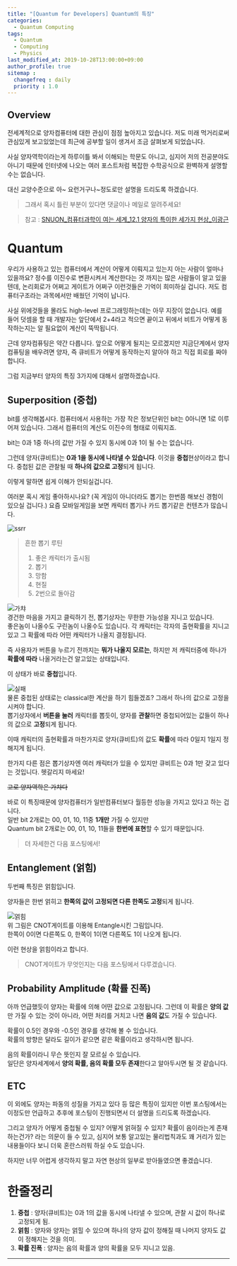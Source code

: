```yaml
---
title: "[Quantum for Developers] Quantum의 특징"
categories: 
  - Quantum Computing
tags:
  - Quantum
  - Computing
  - Physics
last_modified_at: 2019-10-28T13:00:00+09:00
author_profile: true
sitemap :
  changefreq : daily
  priority : 1.0
---
```


## Overview
전세계적으로 양자컴퓨터에 대한 관심이 점점 높아지고 있습니다. 저도 미래 먹거리로써 관심있게 보고있었는데 최근에 공부할 일이 생겨서 조금 살펴보게 되었습니다.  

사실 양자역학이라는게 하루이틀 봐서 이해되는 학문도 아니고, 심지어 저의 전공분야도 아니기 때문에 인터넷에 나오는 여러 포스트처럼 복잡한 수학공식으로 완벽하게 설명할 수는 없습니다.  

대신 교양수준으로 아~ 요런거구나~정도로만 설명을 드리도록 하겠습니다.  

>그래서 혹시 틀린 부분이 있다면 댓글이나 메일로 알려주세요!  

>참고 :  [SNUON_컴퓨터과학이 여는 세계_12.1 양자의 특이한 세가지 현상_이광근](https://youtu.be/zR0_P-yRlj4)

# Quantum
우리가 사용하고 있는 컴퓨터에서 계산이 어떻게 이뤄지고 있는지 아는 사람이 얼마나 있을까요? 정수를 이진수로 변환시켜서 계산한다는 것 까지는 많은 사람들이 알고 있을 텐데, 논리회로가 어쩌고 게이트가 어쩌구 이런것들은 기억이 희미하실 겁니다. 저도 컴퓨터구조라는 과목에서만 배웠던 기억이 납니다.  

사실 위에것들을 몰라도 high-level 프로그래밍하는데는 아무 지장이 없습니다. 예를 들어 덧셈을 할 때 개발자는 앞단에서 2+4라고 적으면 끝이고 뒤에서 비트가 어떻게 동작하는지는 알 필요없이 계산이 뚝딱됩니다.  

근데 양자컴퓨팅은 약간 다릅니다. 앞으로 어떻게 될지는 모르겠지만 지금단계에서 양자컴퓨팅을 배우려면 양자, 즉 큐비트가 어떻게 동작하는지 알아야 하고 직접 회로를 짜야합니다.  

그럼 지금부터 양자의 특징 3가지에 대해서 설명하겠습니다.  

## Superposition (중첩)
bit를 생각해봅시다. 컴퓨터에서 사용하는 가장 작은 정보단위인 bit는 0아니면 1로 이루어져 있습니다. 
그래서 컴퓨터의 계산도 이진수의 형태로 이뤄지죠.  

bit는 0과 1중 하나의 값만 가질 수 있지 동시에 0과 1이 될 수는 없습니다.  

그런데 양자(큐비트)는 **0과 1을 동시에 나타낼 수 있습니다**.  이것을 **중첩**현상이라고 합니다. 중첩된 값은 관찰될 때 **하나의 값으로 고정**되게 됩니다.

이렇게 말하면 쉽게 이해가 안되실겁니다.  

여러분 혹시 게임 좋아하시나요? (꼭 게임이 아니더라도 뽑기는 한번쯤 해보신 경험이 있으실 겁니다.) 요즘 모바일게임을 보면 캐릭터 뽑기나 카드 뽑기같은 컨텐츠가 많습니다.  

![ssrr](https://user-images.githubusercontent.com/15958325/67673067-87431880-f9bc-11e9-867d-bd777bebe445.png)

>흔한 뽑기 루틴  
>1. 좋은 캐릭터가 출시됨
>2. 뽑기
>3. 망함
>4. 현질
>5. 2번으로 돌아감

![가챠](https://user-images.githubusercontent.com/15958325/67673527-a0989480-f9bd-11e9-9f36-a792779a7a01.png)  
경건한 마음을 가지고 클릭하기 전, 뽑기상자는 무한한 가능성을 지니고 있습니다.  
좋은놈이 나올수도 구린놈이 나올수도 있습니다. 각 캐릭터는 각자의 출현확률을 지니고 있고 그 확률에 따라 어떤 캐릭터가 나올지 결정됩니다.  

즉 사용자가 버튼을 누르기 전까지는 **뭐가 나올지 모르는**, 하지만 저 캐릭터중에 하나가 **확률에 따라** 나올거라는건 알고있는 상태입니다.  

이 상태가 바로 **중첩**입니다.  

![실패](https://user-images.githubusercontent.com/15958325/67673890-7b585600-f9be-11e9-88f7-fbca99162a48.png)   
물론 중첩된 상태로는 classical한 계산을 하기 힘들겠죠? 그래서 하나의 값으로 고정을 시켜야 합니다.  
뽑기상자에서 **버튼을 눌러** 캐릭터를 뽑듯이,
양자를 **관찰**하면 중첩되어있는 값들이 하나의 값으로 **고정**되게 됩니다.   

이때 캐릭터의 출현확률과 마찬가지로 양자(큐비트)의 값도 **확률**에 따라 0일지 1일지 정해지게 됩니다.  

한가지 다른 점은 뽑기상자엔 여러 캐릭터가 있을 수 있지만 큐비트는 0과 1만 갖고 있다는 것입니다. 헷갈리지 마세요!  

~~고로 양자역학은 가챠다~~

바로 이 특징때문에 양자컴퓨터가 일반컴퓨터보다 월등한 성능을 가지고 있다고 하는 겁니다.  
일반 bit 2개로는 00, 01, 10, 11중 **1개만** 가질 수 있지만  
Quantum bit 2개로는 00, 01, 10, 11들을 **한번에 표현**할 수 있기 때문입니다.  

> 더 자세한건 다음 포스팅에서!

## Entanglement (얽힘)
두번째 특징은 얽힘입니다.  

양자들은 한번 얽히고 **한쪽의 값이 고정되면 다른 한쪽도 고정**되게 됩니다.  

![얽힘](https://user-images.githubusercontent.com/15958325/67674410-be66f900-f9bf-11e9-99c9-b2b5e373206d.png)    
위 그림은 CNOT게이트를 이용해 Entangle시킨 그림입니다.  
한쪽이 0이면 다른쪽도 0, 한쪽이 1이면 다른쪽도 1이 나오게 됩니다.  

이런 현상을 얽힘이라고 합니다.  

>CNOT게이트가 무엇인지는 다음 포스팅에서 다루겠습니다.  

## Probability Amplitude (확률 진폭)

아까 언급했듯이 양자는 확률에 의해 어떤 값으로 고정됩니다. 그런데 이 확률은 **양의 값**만 가질 수 있는 것이 아니라, 어떤 처리를 거치고 나면 **음의 값**도 가질 수 있습니다.  

확률이 0.5인 경우와 -0.5인 경우를 생각해 볼 수 있습니다.  
확률의 방향은 달라도 길이가 같으면 같은 확률이라고 생각하시면 됩니다.  

음의 확률이라니 무슨 뜻인지 잘 모르실 수 있습니다.  
일단은 양자세계에서 **양의 확률, 음의 확률 모두 존재**한다고 알아두시면 될 것 같습니다.  

## ETC
이 외에도 양자는 파동의 성질을 가지고 있다 등 많은 특징이 있지만 이번 포스팅에서는 이정도만 언급하고 추후에 포스팅이 진행되면서 더 설명을 드리도록 하겠습니다.  

그리고 양자가 어떻게 중첩될 수 있지? 어떻게 얽혀질 수 있지? 확률이 음이라는게 존재하는건가? 라는 의문이 들 수 있고, 심지어 보통 알고있는 물리법칙과도 꽤 거리가 있는 내용들이다 보니 더욱 혼란스러워 하실 수도 있습니다.   

하지만 너무 어렵게 생각하지 말고 자연 현상의 일부로 받아들였으면 좋겠습니다.  

# 한줄정리
1. **중첩** : 양자(큐비트)는 0과 1의 값을 동시에 나타낼 수 있으며, 관찰 시 값이 하나로 고정되게 됨.  
2. **얽힘** : 양자와 양자는 얽힐 수 있으며 하나의 양자 값이 정해질 때 나머지 양자도 값이 정해지는 것을 의미.  
3. **확률 진폭** : 양자는 음의 확률과 양의 확률을 모두 지니고 있음.  

----